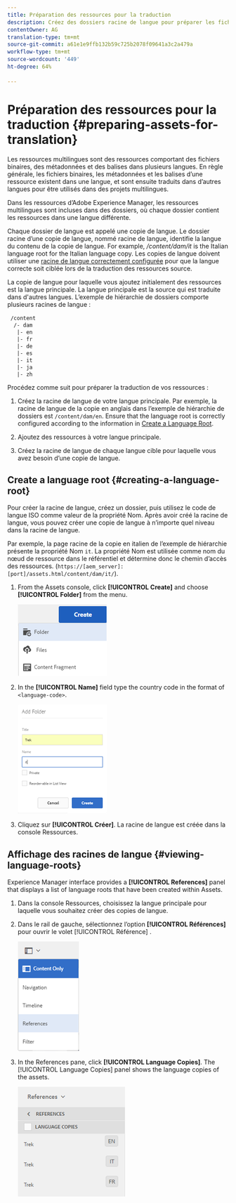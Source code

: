 ```yaml
---
title: Préparation des ressources pour la traduction
description: Créez des dossiers racine de langue pour préparer les fichiers à la traduction afin de prendre en charge les fichiers multilingues.
contentOwner: AG
translation-type: tm+mt
source-git-commit: a61e1e9ffb132b59c725b2078f09641a3c2a479a
workflow-type: tm+mt
source-wordcount: '449'
ht-degree: 64%

---
```



# Préparation des ressources pour la traduction {#preparing-assets-for-translation}

Les ressources multilingues sont des ressources comportant des fichiers binaires, des métadonnées et des balises dans plusieurs langues. En règle générale, les fichiers binaires, les métadonnées et les balises d’une ressource existent dans une langue, et sont ensuite traduits dans d’autres langues pour être utilisés dans des projets multilingues.

Dans les ressources d’Adobe Experience Manager, les ressources multilingues sont incluses dans des dossiers, où chaque dossier contient les ressources dans une langue différente.

Chaque dossier de langue est appelé une copie de langue. Le dossier racine d’une copie de langue, nommé racine de langue, identifie la langue du contenu de la copie de langue. For example, */content/dam/it* is the Italian language root for the Italian language copy. Les copies de langue doivent utiliser une [racine de langue correctement configurée](preparing-assets-for-translation.md#creating-a-language-root) pour que la langue correcte soit ciblée lors de la traduction des ressources source.

La copie de langue pour laquelle vous ajoutez initialement des ressources est la langue principale. La langue principale est la source qui est traduite dans d&#39;autres langues. L’exemple de hiérarchie de dossiers comporte plusieurs racines de langue :

```
 /content
  /- dam
   |- en
   |- fr
   |- de
   |- es
   |- it
   |- ja
   |- zh
```

Procédez comme suit pour préparer la traduction de vos ressources :

1. Créez la racine de langue de votre langue principale. Par exemple, la racine de langue de la copie en anglais dans l’exemple de hiérarchie de dossiers est `/content/dam/en`. Ensure that the language root is correctly configured according to the information in [Create a Language Root](preparing-assets-for-translation.md#creating-a-language-root).

1. Ajoutez des ressources à votre langue principale.
1. Créez la racine de langue de chaque langue cible pour laquelle vous avez besoin d’une copie de langue.

## Create a language root {#creating-a-language-root}

Pour créer la racine de langue, créez un dossier, puis utilisez le code de langue ISO comme valeur de la propriété Nom. Après avoir créé la racine de langue, vous pouvez créer une copie de langue à n’importe quel niveau dans la racine de langue.

Par exemple, la page racine de la copie en italien de l’exemple de hiérarchie présente la propriété Nom `it`. La propriété Nom est utilisée comme nom du nœud de ressource dans le référentiel et détermine donc le chemin d’accès des ressources. (`https://[aem_server]:[port]/assets.html/content/dam/it/`).

1. From the Assets console, click **[!UICONTROL Create]** and choose **[!UICONTROL Folder]** from the menu.

   ![Créer un dossier](assets/Create-folder.png)

1. In the **[!UICONTROL Name]** field type the country code in the format of `<language-code>`.

   ![Ajouter le code de langue dans le dossier](assets/Add-language-code-in-folder.png)

1. Cliquez sur **[!UICONTROL Créer]**. La racine de langue est créée dans la console Ressources.

## Affichage des racines de langue {#viewing-language-roots}

Experience Manager interface provides a **[!UICONTROL References]** panel that displays a list of language roots that have been created within Assets.

1. Dans la console Ressources, choisissez la langue principale pour laquelle vous souhaitez créer des copies de langue.
1. Dans le rail de gauche, sélectionnez l’option **[!UICONTROL Références]** pour ouvrir le volet [!UICONTROL Référence] .

   ![chlimage_1-122](assets/chlimage_1-122.png)

1. In the References pane, click **[!UICONTROL Language Copies]**. The [!UICONTROL Language Copies] panel shows the language copies of the assets.

   ![chlimage_1-123](assets/chlimage_1-123.png)
